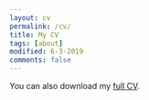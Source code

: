 ```yaml
---
layout: cv
permalink: /cv/
title: My CV
tags: [about]
modified: 6-3-2019
comments: false
---
```


You can also download my <a href="https://github.com/Jirigesi/Jirigesi.github.io/blob/master/CV.pdf">full CV</a>.

